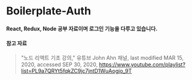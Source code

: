 # Boilerplate-Auth

#### React, Redux, Node 공부 자료이며 로그인 기능을 다루고 있습니다.

#### 참고 자료
>"노드 리액트 기초 강의," 유튜브 John Ahn 채널, last modified MAR 15, 2020, accessed SEP 30, 2020, <https://www.youtube.com/playlist?list=PL9a7QRYt5fqkZC9jc7jntD1WuAogjo_9T>